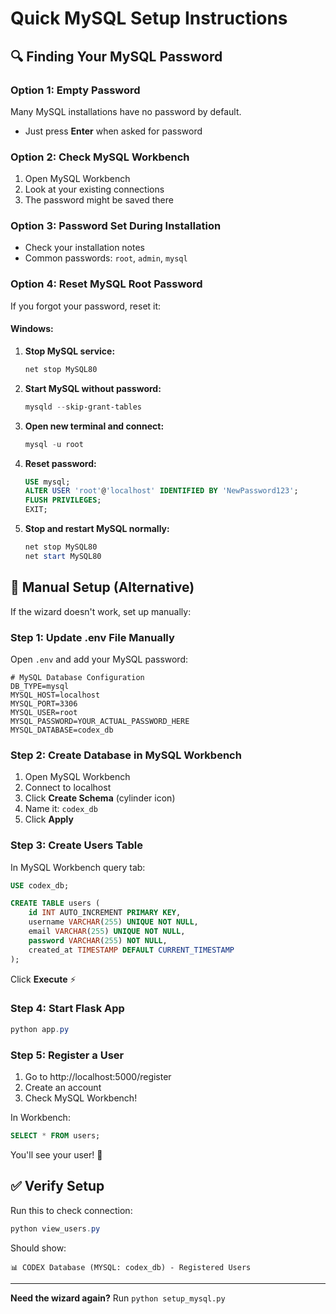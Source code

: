 # Quick MySQL Setup Instructions

## 🔍 Finding Your MySQL Password

### Option 1: Empty Password
Many MySQL installations have no password by default.
- Just press **Enter** when asked for password

### Option 2: Check MySQL Workbench
1. Open MySQL Workbench
2. Look at your existing connections
3. The password might be saved there

### Option 3: Password Set During Installation
- Check your installation notes
- Common passwords: `root`, `admin`, `mysql`

### Option 4: Reset MySQL Root Password

If you forgot your password, reset it:

#### Windows:
1. **Stop MySQL service:**
   ```powershell
   net stop MySQL80
   ```

2. **Start MySQL without password:**
   ```powershell
   mysqld --skip-grant-tables
   ```

3. **Open new terminal and connect:**
   ```powershell
   mysql -u root
   ```

4. **Reset password:**
   ```sql
   USE mysql;
   ALTER USER 'root'@'localhost' IDENTIFIED BY 'NewPassword123';
   FLUSH PRIVILEGES;
   EXIT;
   ```

5. **Stop and restart MySQL normally:**
   ```powershell
   net stop MySQL80
   net start MySQL80
   ```

## 🚀 Manual Setup (Alternative)

If the wizard doesn't work, set up manually:

### Step 1: Update .env File Manually

Open `.env` and add your MySQL password:

```env
# MySQL Database Configuration
DB_TYPE=mysql
MYSQL_HOST=localhost
MYSQL_PORT=3306
MYSQL_USER=root
MYSQL_PASSWORD=YOUR_ACTUAL_PASSWORD_HERE
MYSQL_DATABASE=codex_db
```

### Step 2: Create Database in MySQL Workbench

1. Open MySQL Workbench
2. Connect to localhost
3. Click **Create Schema** (cylinder icon)
4. Name it: `codex_db`
5. Click **Apply**

### Step 3: Create Users Table

In MySQL Workbench query tab:

```sql
USE codex_db;

CREATE TABLE users (
    id INT AUTO_INCREMENT PRIMARY KEY,
    username VARCHAR(255) UNIQUE NOT NULL,
    email VARCHAR(255) UNIQUE NOT NULL,
    password VARCHAR(255) NOT NULL,
    created_at TIMESTAMP DEFAULT CURRENT_TIMESTAMP
);
```

Click **Execute** ⚡

### Step 4: Start Flask App

```powershell
python app.py
```

### Step 5: Register a User

1. Go to http://localhost:5000/register
2. Create an account
3. Check MySQL Workbench!

In Workbench:
```sql
SELECT * FROM users;
```

You'll see your user! 🎉

## ✅ Verify Setup

Run this to check connection:

```powershell
python view_users.py
```

Should show:
```
📊 CODEX Database (MYSQL: codex_db) - Registered Users
```

---

**Need the wizard again?** Run `python setup_mysql.py`
